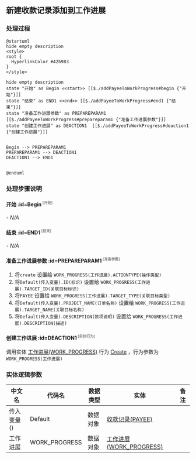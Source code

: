 ## 新建收款记录添加到工作进展 <!-- {docsify-ignore-all} -->

   

### 处理过程

```plantuml
@startuml
hide empty description
<style>
root {
  HyperlinkColor #42b983
}
</style>

hide empty description
state "开始" as Begin <<start>> [[$./addPayeeToWorkProgress#begin {"开始"}]]
state "结束" as END1 <<end>> [[$./addPayeeToWorkProgress#end1 {"结束"}]]
state "准备工作进展参数" as PREPAREPARAM1  [[$./addPayeeToWorkProgress#prepareparam1 {"准备工作进展参数"}]]
state "创建工作进展" as DEACTION1  [[$./addPayeeToWorkProgress#deaction1 {"创建工作进展"}]]


Begin --> PREPAREPARAM1
PREPAREPARAM1 --> DEACTION1
DEACTION1 --> END1


@enduml
```


### 处理步骤说明

#### 开始 :id=Begin<sup class="footnote-symbol"> <font color=gray size=1>[开始]</font></sup>



*- N/A*
#### 结束 :id=END1<sup class="footnote-symbol"> <font color=gray size=1>[结束]</font></sup>



*- N/A*

#### 准备工作进展参数 :id=PREPAREPARAM1<sup class="footnote-symbol"> <font color=gray size=1>[准备参数]</font></sup>



1. 将`create` 设置给  `WORK_PROGRESS(工作进展).ACTIONTYPE(操作类型)`
2. 将`Default(传入变量).ID(标识)` 设置给  `WORK_PROGRESS(工作进展).TARGET_ID(关联目标标识)`
3. 将`PAYEE` 设置给  `WORK_PROGRESS(工作进展).TARGET_TYPE(关联目标类型)`
4. 将`Default(传入变量).PROJECT_NAME(订单名称)` 设置给  `WORK_PROGRESS(工作进展).TARGET_NAME(关联目标名称)`
5. 将`Default(传入变量).DESCRIPTION(款项说明)` 设置给  `WORK_PROGRESS(工作进展).DESCRIPTION(描述)`

#### 创建工作进展 :id=DEACTION1<sup class="footnote-symbol"> <font color=gray size=1>[实体行为]</font></sup>



调用实体 [工作进展(WORK_PROGRESS)](module/crm/work_progress.md) 行为 [Create](module/crm/work_progress#行为) ，行为参数为`WORK_PROGRESS(工作进展)`



### 实体逻辑参数

|    中文名   |    代码名    |  数据类型    |  实体   |备注 |
| --------| --------| -------- | -------- | --------   |
|传入变量(<i class="fa fa-check"/></i>)|Default|数据对象|[收款记录(PAYEE)](module/crm/payee.md)||
|工作进展|WORK_PROGRESS|数据对象|[工作进展(WORK_PROGRESS)](module/crm/work_progress.md)||
